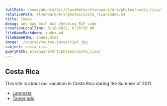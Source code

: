```yaml
---
fullPath: /home/ubuntu/Git/CloudNotes/elvenware/Art/photos/costa_rica/index.md
relativePath: elvenware/Art/photos/costa_rica/index.md
title: Index
debug: aec has both but checking ELF code
creationLocalTime: 3/18/2022, 8:20:59 AM
fileNameMarkdown: index.md
fileNameHTML: index.html
image: ./course/course-javascript.jpg
subject: costa_rica
queryPath: elvenware/Art/photos/costa_rica/
---
```


<!-- toc -->
<!-- tocstop -->

## Costa Rica

This site is about our vacation in Costa Rica during the Summer of 2011.

-   [Langosta](langosta.html)
-   [Tamerindo](tamarindo.html)
